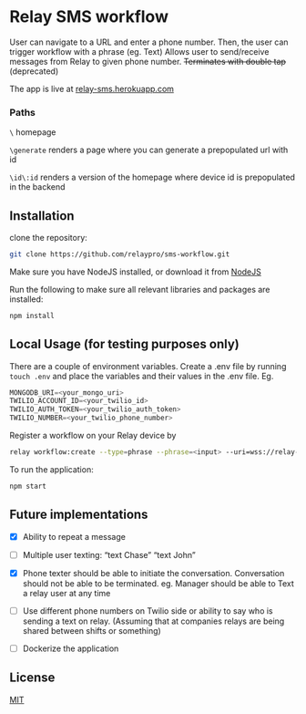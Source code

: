 
# Relay SMS workflow

User can navigate to a URL and enter a phone number.
Then, the user can trigger workflow with a phrase (eg. Text)
Allows user to send/receive messages from Relay to given phone number.
<s>Terminates with double tap</s> (deprecated)

The app is live at [relay-sms.herokuapp.com](http://relay-sms.herokuapp.com/)

### Paths
`\` homepage

`\generate` renders a page where you can generate a prepopulated url with id

`\id\:id` renders a version of the homepage where device id is prepopulated in the backend

## Installation

clone the repository: 

```bash
git clone https://github.com/relaypro/sms-workflow.git
```

Make sure you have NodeJS installed, or download it from [NodeJS](https://nodejs.org/en/download/)

Run the following to make sure all relevant libraries and packages are installed:
```bash
npm install
```


## Local Usage (for testing purposes only)

There are a couple of environment variables. Create a .env file by running `touch .env` and place the variables and their values in the .env file.
Eg. 
```python
MONGODB_URI=<your_mongo_uri>
TWILIO_ACCOUNT_ID=<your_twilio_id>
TWILIO_AUTH_TOKEN=<your_twilio_auth_token>
TWILIO_NUMBER=<your_twilio_phone_number>
```

Register a workflow on your Relay device by

```bash
relay workflow:create --type=phrase --phrase=<input> --uri=wss://relay-sms.herokuapp.com/twilio --name twilio <device_id>
```

To run the application: 
```bash
npm start
```




## Future implementations
- [x] Ability to repeat a message

- [ ] Multiple user texting: “text Chase” “text John”

- [x] Phone texter should be able to initiate the conversation. Conversation should not be able to be terminated. eg. Manager should be able to Text a relay user at any time

- [ ] Use different phone numbers on Twilio side or ability to say who is sending a text on relay. (Assuming that at companies relays are being shared between shifts or something)

- [ ] Dockerize the application

## License
[MIT](https://choosealicense.com/licenses/mit/)
